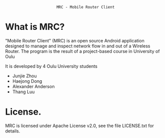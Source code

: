 
                           MRC - Mobile Router Client 



What is MRC?
=============

"Mobile Router Client" (MRC) is an open source Android application designed to manage and inspect network flow in and out of a Wireless Router. The program is the result of a project-based course in University of Oulu

It is developed by 4 Oulu University students
- Junjie Zhou
- Haejong Dong
- Alexander Anderson
- Thang Luu

License.
========

MRC is licensed under Apache License v2.0, see the file LICENSE.txt for details.
